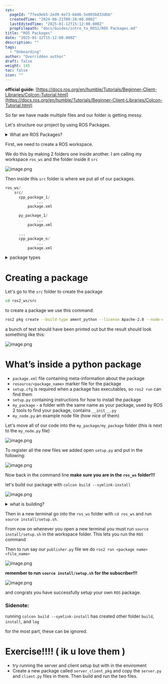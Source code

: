 ```yaml
---
sys:
  pageId: "7fea9eb5-2ed9-4e73-b6d6-5e093b833dbb"
  createdTime: "2024-08-21T00:28:00.000Z"
  lastEditedTime: "2025-01-12T15:12:00.000Z"
  propFilepath: "docs/Guides/intro_to_ROS2/ROS Packages.md"
title: "ROS Packages"
date: "2025-01-12T15:12:00.000Z"
description: ""
tags:
  - "Onboarding"
author: "Overridden author"
draft: false
weight: 145
toc: false
icon: ""
---
```


**official guide:** [https://docs.ros.org/en/humble/Tutorials/Beginner-Client-Libraries/Colcon-Tutorial.html](https://docs.ros.org/en/humble/Tutorials/Beginner-Client-Libraries/Colcon-Tutorial.html)

So far we have made multiple files and our folder is getting messy.

Let's structure our project by using ROS Packages.

<details>

<summary>What are ROS Packages?</summary>

ROS Packages are, as the name implies, packages of code that are highly sharable between ROS developers.

They consist of a folder, `package.xml` file, and source code

```python
      cpp_package_1/
		      ... imagine much code files here ..
          package.xml
```

</details>

First, we need to create a ROS workspace.

We do this by making 2 folders one inside another. I am calling my workspace `ros_ws` and the folder inside it `src`

![image.png](https://prod-files-secure.s3.us-west-2.amazonaws.com/d518164a-d88e-44d1-a4ee-3adb3bd8bce0/70706947-fd18-4537-a67b-e12946812d31/image.png?X-Amz-Algorithm=AWS4-HMAC-SHA256&X-Amz-Content-Sha256=UNSIGNED-PAYLOAD&X-Amz-Credential=ASIAZI2LB466RSG2LYGU%2F20250424%2Fus-west-2%2Fs3%2Faws4_request&X-Amz-Date=20250424T230821Z&X-Amz-Expires=3600&X-Amz-Security-Token=IQoJb3JpZ2luX2VjEIf%2F%2F%2F%2F%2F%2F%2F%2F%2F%2FwEaCXVzLXdlc3QtMiJHMEUCIQDQtWSov8wiiS3f4FSCwCN2iVj4tH1WT%2FX%2FMimM1fFk1QIgXdAaXgDeyPYMcgbRA4DTP%2FGfSxgeFnol%2F1eM3CySdg0q%2FwMIIBAAGgw2Mzc0MjMxODM4MDUiDJJy7gxRN%2BCtWTJF7SrcA1Hwr4xLU2hUdLbXQQ4K35nl2EpTIMWB2mFwdB6o7s5DkbgAR8LNHwRHEulJvdeMpCofTo8wFQ9hB6pPNtuoJE2ZJdFK%2BYpHElptoLQHL%2BLpjmVhYms1Z6VgYIYRq951vsmVLwmlXTcJ%2FgKJQ6YZjqrhi5ItrP2g7OeGXbf4RAig2Z6Q4Z1v%2BfEBzdR5lBjchndx7JiTrBE3RvRe8xvOL8gokokDp%2B5p8rk2DKp%2BgdZKSTm2BKmQByyvz3RxXETaY24ejsDwYy%2F%2BiWSK2jcC8m2NawuCJzOZZWn%2FBjeNcCBI5FnDM5qqygYbISKziEoFgo7A4lG2zDFc7zZeOrYLhGmDzNYFcddJ3lZVs1YJ%2F9A7PMAFZVjEm05Aoex66P1akII5f%2BgVngXC1FkTzxpHjkLjYZEiDb%2Bf9d93OY%2FDvskIOTKWyIy0nOaYpw%2BHDYmJIu%2B%2F3x6EY83CWz%2BEvZZx2lKzUm4MVeNLknQ5QRtarh9KEEODUoD7wam%2Fg1w1bkV7o71b33rP2IpCMZXUJX%2BhdGpXbM7jOrUqe7UvKbyiWu6IX9nNcHvzL%2Bz3UP29dFw43JFn6oeui3dxCrvEAZ5sww%2F3dVZtYJczleguvLZYxpSRQyWFLpTv2%2FbeE1YjMNX0qsAGOqUBFSOIDZfblDPo3y8fxDvY4vb8HZVGYk9zAEEZ4ptWRcEeOjDV0nKCOXHsBdEr%2BV%2BWAxQ%2FiqmeaIetDu58YciExnXRwh6XT5HmxUzxtQ0oNlJ0yUQfOEgRCZ8%2BZeh3EZ2KlVERySuQ14lU1hnNm9365g1%2BJkfyG1W356NGlglvikkpuvPte7290XeeIUI4Blx1z3qX3HNpe5TmSvH63SoHWovAeXcI&X-Amz-Signature=7b88ea6905e2147f7426004716d03aca39ceef5e5026e16c8da2c2fed0385b08&X-Amz-SignedHeaders=host&x-id=GetObject)

Then inside this `src` folder is where we put all of our packages.

```python
ros_ws/
    src/
      cpp_package_1/
		      ...
          package.xml

      py_package_1/
		      ...
          package.xml

      ...
      cpp_package_n/
		      ...
          package.xml

```

<details>

<summary>package types</summary>

packages can be either `C++` or python.

the intern file structure is different for each but for this guide we will stick to creating python packages

</details>

# Creating a package

Let's go to the `src` folder to create the package

```bash
cd ros2_ws/src
```

to create a package we use this command:

```bash
ros2 pkg create --build-type ament_python --license Apache-2.0 --node-name my_node my_package
```

a bunch of text should have been printed out but the result should look something like this:

![image.png](https://prod-files-secure.s3.us-west-2.amazonaws.com/d518164a-d88e-44d1-a4ee-3adb3bd8bce0/e6cf1e3f-8512-4a3e-b131-079f800bf3e8/image.png?X-Amz-Algorithm=AWS4-HMAC-SHA256&X-Amz-Content-Sha256=UNSIGNED-PAYLOAD&X-Amz-Credential=ASIAZI2LB466RSG2LYGU%2F20250424%2Fus-west-2%2Fs3%2Faws4_request&X-Amz-Date=20250424T230821Z&X-Amz-Expires=3600&X-Amz-Security-Token=IQoJb3JpZ2luX2VjEIf%2F%2F%2F%2F%2F%2F%2F%2F%2F%2FwEaCXVzLXdlc3QtMiJHMEUCIQDQtWSov8wiiS3f4FSCwCN2iVj4tH1WT%2FX%2FMimM1fFk1QIgXdAaXgDeyPYMcgbRA4DTP%2FGfSxgeFnol%2F1eM3CySdg0q%2FwMIIBAAGgw2Mzc0MjMxODM4MDUiDJJy7gxRN%2BCtWTJF7SrcA1Hwr4xLU2hUdLbXQQ4K35nl2EpTIMWB2mFwdB6o7s5DkbgAR8LNHwRHEulJvdeMpCofTo8wFQ9hB6pPNtuoJE2ZJdFK%2BYpHElptoLQHL%2BLpjmVhYms1Z6VgYIYRq951vsmVLwmlXTcJ%2FgKJQ6YZjqrhi5ItrP2g7OeGXbf4RAig2Z6Q4Z1v%2BfEBzdR5lBjchndx7JiTrBE3RvRe8xvOL8gokokDp%2B5p8rk2DKp%2BgdZKSTm2BKmQByyvz3RxXETaY24ejsDwYy%2F%2BiWSK2jcC8m2NawuCJzOZZWn%2FBjeNcCBI5FnDM5qqygYbISKziEoFgo7A4lG2zDFc7zZeOrYLhGmDzNYFcddJ3lZVs1YJ%2F9A7PMAFZVjEm05Aoex66P1akII5f%2BgVngXC1FkTzxpHjkLjYZEiDb%2Bf9d93OY%2FDvskIOTKWyIy0nOaYpw%2BHDYmJIu%2B%2F3x6EY83CWz%2BEvZZx2lKzUm4MVeNLknQ5QRtarh9KEEODUoD7wam%2Fg1w1bkV7o71b33rP2IpCMZXUJX%2BhdGpXbM7jOrUqe7UvKbyiWu6IX9nNcHvzL%2Bz3UP29dFw43JFn6oeui3dxCrvEAZ5sww%2F3dVZtYJczleguvLZYxpSRQyWFLpTv2%2FbeE1YjMNX0qsAGOqUBFSOIDZfblDPo3y8fxDvY4vb8HZVGYk9zAEEZ4ptWRcEeOjDV0nKCOXHsBdEr%2BV%2BWAxQ%2FiqmeaIetDu58YciExnXRwh6XT5HmxUzxtQ0oNlJ0yUQfOEgRCZ8%2BZeh3EZ2KlVERySuQ14lU1hnNm9365g1%2BJkfyG1W356NGlglvikkpuvPte7290XeeIUI4Blx1z3qX3HNpe5TmSvH63SoHWovAeXcI&X-Amz-Signature=53582daff2a4bb9ce63ad8630f97609439e9d04179764048d6e5dd9656b9e69e&X-Amz-SignedHeaders=host&x-id=GetObject)

# What’s inside a python package

- `package.xml` file containing meta-information about the package
- `resource/<package_name>` marker file for the package
- `setup.cfg` is required when a package has executables, so `ros2 run` can find them
- `setup.py` containing instructions for how to install the package
- `my_package` - a folder with the same name as your package, used by ROS 2 tools to find your package, contains `__init__.py`
- `my_node.py` an example node file (how nice of them)

Let's move all of our code into the `my_package/my_package` folder (this is next to the `my_node.py` file)

![image.png](https://prod-files-secure.s3.us-west-2.amazonaws.com/d518164a-d88e-44d1-a4ee-3adb3bd8bce0/9ce58f11-0da9-4d3e-b86d-506a9685d378/image.png?X-Amz-Algorithm=AWS4-HMAC-SHA256&X-Amz-Content-Sha256=UNSIGNED-PAYLOAD&X-Amz-Credential=ASIAZI2LB466RSG2LYGU%2F20250424%2Fus-west-2%2Fs3%2Faws4_request&X-Amz-Date=20250424T230822Z&X-Amz-Expires=3600&X-Amz-Security-Token=IQoJb3JpZ2luX2VjEIf%2F%2F%2F%2F%2F%2F%2F%2F%2F%2FwEaCXVzLXdlc3QtMiJHMEUCIQDQtWSov8wiiS3f4FSCwCN2iVj4tH1WT%2FX%2FMimM1fFk1QIgXdAaXgDeyPYMcgbRA4DTP%2FGfSxgeFnol%2F1eM3CySdg0q%2FwMIIBAAGgw2Mzc0MjMxODM4MDUiDJJy7gxRN%2BCtWTJF7SrcA1Hwr4xLU2hUdLbXQQ4K35nl2EpTIMWB2mFwdB6o7s5DkbgAR8LNHwRHEulJvdeMpCofTo8wFQ9hB6pPNtuoJE2ZJdFK%2BYpHElptoLQHL%2BLpjmVhYms1Z6VgYIYRq951vsmVLwmlXTcJ%2FgKJQ6YZjqrhi5ItrP2g7OeGXbf4RAig2Z6Q4Z1v%2BfEBzdR5lBjchndx7JiTrBE3RvRe8xvOL8gokokDp%2B5p8rk2DKp%2BgdZKSTm2BKmQByyvz3RxXETaY24ejsDwYy%2F%2BiWSK2jcC8m2NawuCJzOZZWn%2FBjeNcCBI5FnDM5qqygYbISKziEoFgo7A4lG2zDFc7zZeOrYLhGmDzNYFcddJ3lZVs1YJ%2F9A7PMAFZVjEm05Aoex66P1akII5f%2BgVngXC1FkTzxpHjkLjYZEiDb%2Bf9d93OY%2FDvskIOTKWyIy0nOaYpw%2BHDYmJIu%2B%2F3x6EY83CWz%2BEvZZx2lKzUm4MVeNLknQ5QRtarh9KEEODUoD7wam%2Fg1w1bkV7o71b33rP2IpCMZXUJX%2BhdGpXbM7jOrUqe7UvKbyiWu6IX9nNcHvzL%2Bz3UP29dFw43JFn6oeui3dxCrvEAZ5sww%2F3dVZtYJczleguvLZYxpSRQyWFLpTv2%2FbeE1YjMNX0qsAGOqUBFSOIDZfblDPo3y8fxDvY4vb8HZVGYk9zAEEZ4ptWRcEeOjDV0nKCOXHsBdEr%2BV%2BWAxQ%2FiqmeaIetDu58YciExnXRwh6XT5HmxUzxtQ0oNlJ0yUQfOEgRCZ8%2BZeh3EZ2KlVERySuQ14lU1hnNm9365g1%2BJkfyG1W356NGlglvikkpuvPte7290XeeIUI4Blx1z3qX3HNpe5TmSvH63SoHWovAeXcI&X-Amz-Signature=5297f9db7a900864884cf6864688b292fb9532a7b3b8df814000f6928394a4ff&X-Amz-SignedHeaders=host&x-id=GetObject)

To register all the new files we added open `setup.py` and put in the following:

![image.png](https://prod-files-secure.s3.us-west-2.amazonaws.com/d518164a-d88e-44d1-a4ee-3adb3bd8bce0/1cd7c262-4cae-4496-9d75-c178537d24a2/image.png?X-Amz-Algorithm=AWS4-HMAC-SHA256&X-Amz-Content-Sha256=UNSIGNED-PAYLOAD&X-Amz-Credential=ASIAZI2LB466RSG2LYGU%2F20250424%2Fus-west-2%2Fs3%2Faws4_request&X-Amz-Date=20250424T230821Z&X-Amz-Expires=3600&X-Amz-Security-Token=IQoJb3JpZ2luX2VjEIf%2F%2F%2F%2F%2F%2F%2F%2F%2F%2FwEaCXVzLXdlc3QtMiJHMEUCIQDQtWSov8wiiS3f4FSCwCN2iVj4tH1WT%2FX%2FMimM1fFk1QIgXdAaXgDeyPYMcgbRA4DTP%2FGfSxgeFnol%2F1eM3CySdg0q%2FwMIIBAAGgw2Mzc0MjMxODM4MDUiDJJy7gxRN%2BCtWTJF7SrcA1Hwr4xLU2hUdLbXQQ4K35nl2EpTIMWB2mFwdB6o7s5DkbgAR8LNHwRHEulJvdeMpCofTo8wFQ9hB6pPNtuoJE2ZJdFK%2BYpHElptoLQHL%2BLpjmVhYms1Z6VgYIYRq951vsmVLwmlXTcJ%2FgKJQ6YZjqrhi5ItrP2g7OeGXbf4RAig2Z6Q4Z1v%2BfEBzdR5lBjchndx7JiTrBE3RvRe8xvOL8gokokDp%2B5p8rk2DKp%2BgdZKSTm2BKmQByyvz3RxXETaY24ejsDwYy%2F%2BiWSK2jcC8m2NawuCJzOZZWn%2FBjeNcCBI5FnDM5qqygYbISKziEoFgo7A4lG2zDFc7zZeOrYLhGmDzNYFcddJ3lZVs1YJ%2F9A7PMAFZVjEm05Aoex66P1akII5f%2BgVngXC1FkTzxpHjkLjYZEiDb%2Bf9d93OY%2FDvskIOTKWyIy0nOaYpw%2BHDYmJIu%2B%2F3x6EY83CWz%2BEvZZx2lKzUm4MVeNLknQ5QRtarh9KEEODUoD7wam%2Fg1w1bkV7o71b33rP2IpCMZXUJX%2BhdGpXbM7jOrUqe7UvKbyiWu6IX9nNcHvzL%2Bz3UP29dFw43JFn6oeui3dxCrvEAZ5sww%2F3dVZtYJczleguvLZYxpSRQyWFLpTv2%2FbeE1YjMNX0qsAGOqUBFSOIDZfblDPo3y8fxDvY4vb8HZVGYk9zAEEZ4ptWRcEeOjDV0nKCOXHsBdEr%2BV%2BWAxQ%2FiqmeaIetDu58YciExnXRwh6XT5HmxUzxtQ0oNlJ0yUQfOEgRCZ8%2BZeh3EZ2KlVERySuQ14lU1hnNm9365g1%2BJkfyG1W356NGlglvikkpuvPte7290XeeIUI4Blx1z3qX3HNpe5TmSvH63SoHWovAeXcI&X-Amz-Signature=2ced004aa168ca9bd833a68d2ffdc9596b39728364fba30752c021dcad55fb13&X-Amz-SignedHeaders=host&x-id=GetObject)

Now back in the command line **make sure you are in the** **`ros_ws`** **folder!!!**

let's build our package with `colcon build --symlink-install`

![image.png](https://prod-files-secure.s3.us-west-2.amazonaws.com/d518164a-d88e-44d1-a4ee-3adb3bd8bce0/2f2a0d27-b173-48fd-b189-5f5c0ce65619/image.png?X-Amz-Algorithm=AWS4-HMAC-SHA256&X-Amz-Content-Sha256=UNSIGNED-PAYLOAD&X-Amz-Credential=ASIAZI2LB466RSG2LYGU%2F20250424%2Fus-west-2%2Fs3%2Faws4_request&X-Amz-Date=20250424T230821Z&X-Amz-Expires=3600&X-Amz-Security-Token=IQoJb3JpZ2luX2VjEIf%2F%2F%2F%2F%2F%2F%2F%2F%2F%2FwEaCXVzLXdlc3QtMiJHMEUCIQDQtWSov8wiiS3f4FSCwCN2iVj4tH1WT%2FX%2FMimM1fFk1QIgXdAaXgDeyPYMcgbRA4DTP%2FGfSxgeFnol%2F1eM3CySdg0q%2FwMIIBAAGgw2Mzc0MjMxODM4MDUiDJJy7gxRN%2BCtWTJF7SrcA1Hwr4xLU2hUdLbXQQ4K35nl2EpTIMWB2mFwdB6o7s5DkbgAR8LNHwRHEulJvdeMpCofTo8wFQ9hB6pPNtuoJE2ZJdFK%2BYpHElptoLQHL%2BLpjmVhYms1Z6VgYIYRq951vsmVLwmlXTcJ%2FgKJQ6YZjqrhi5ItrP2g7OeGXbf4RAig2Z6Q4Z1v%2BfEBzdR5lBjchndx7JiTrBE3RvRe8xvOL8gokokDp%2B5p8rk2DKp%2BgdZKSTm2BKmQByyvz3RxXETaY24ejsDwYy%2F%2BiWSK2jcC8m2NawuCJzOZZWn%2FBjeNcCBI5FnDM5qqygYbISKziEoFgo7A4lG2zDFc7zZeOrYLhGmDzNYFcddJ3lZVs1YJ%2F9A7PMAFZVjEm05Aoex66P1akII5f%2BgVngXC1FkTzxpHjkLjYZEiDb%2Bf9d93OY%2FDvskIOTKWyIy0nOaYpw%2BHDYmJIu%2B%2F3x6EY83CWz%2BEvZZx2lKzUm4MVeNLknQ5QRtarh9KEEODUoD7wam%2Fg1w1bkV7o71b33rP2IpCMZXUJX%2BhdGpXbM7jOrUqe7UvKbyiWu6IX9nNcHvzL%2Bz3UP29dFw43JFn6oeui3dxCrvEAZ5sww%2F3dVZtYJczleguvLZYxpSRQyWFLpTv2%2FbeE1YjMNX0qsAGOqUBFSOIDZfblDPo3y8fxDvY4vb8HZVGYk9zAEEZ4ptWRcEeOjDV0nKCOXHsBdEr%2BV%2BWAxQ%2FiqmeaIetDu58YciExnXRwh6XT5HmxUzxtQ0oNlJ0yUQfOEgRCZ8%2BZeh3EZ2KlVERySuQ14lU1hnNm9365g1%2BJkfyG1W356NGlglvikkpuvPte7290XeeIUI4Blx1z3qX3HNpe5TmSvH63SoHWovAeXcI&X-Amz-Signature=9b2e44715e9f10bbaf14db196a9b423d8636adb23a7bddcbad5e1c8f129637ec&X-Amz-SignedHeaders=host&x-id=GetObject)

<details>

<summary>what is building?</summary>

if you are a CS major at Rose-Hulman you will learn the answer to this in CSSE132

but TLDR; is it combines all the code files into one program that can be run easily 

</details>

Then in a new terminal go into the `ros_ws` folder with `cd ros_ws` and run `source install/setup.sh`. 

From now on whenever you open a new terminal you must run `source install/setup.sh` in the workspace folder. This lets you run the `ROS` command

Then to run say our `publisher.py` file we do `ros2 run <package name> <file_name>`

![image.png](https://prod-files-secure.s3.us-west-2.amazonaws.com/d518164a-d88e-44d1-a4ee-3adb3bd8bce0/4f4b1219-3a44-4632-aa0a-ce3471699f59/image.png?X-Amz-Algorithm=AWS4-HMAC-SHA256&X-Amz-Content-Sha256=UNSIGNED-PAYLOAD&X-Amz-Credential=ASIAZI2LB466RSG2LYGU%2F20250424%2Fus-west-2%2Fs3%2Faws4_request&X-Amz-Date=20250424T230822Z&X-Amz-Expires=3600&X-Amz-Security-Token=IQoJb3JpZ2luX2VjEIf%2F%2F%2F%2F%2F%2F%2F%2F%2F%2FwEaCXVzLXdlc3QtMiJHMEUCIQDQtWSov8wiiS3f4FSCwCN2iVj4tH1WT%2FX%2FMimM1fFk1QIgXdAaXgDeyPYMcgbRA4DTP%2FGfSxgeFnol%2F1eM3CySdg0q%2FwMIIBAAGgw2Mzc0MjMxODM4MDUiDJJy7gxRN%2BCtWTJF7SrcA1Hwr4xLU2hUdLbXQQ4K35nl2EpTIMWB2mFwdB6o7s5DkbgAR8LNHwRHEulJvdeMpCofTo8wFQ9hB6pPNtuoJE2ZJdFK%2BYpHElptoLQHL%2BLpjmVhYms1Z6VgYIYRq951vsmVLwmlXTcJ%2FgKJQ6YZjqrhi5ItrP2g7OeGXbf4RAig2Z6Q4Z1v%2BfEBzdR5lBjchndx7JiTrBE3RvRe8xvOL8gokokDp%2B5p8rk2DKp%2BgdZKSTm2BKmQByyvz3RxXETaY24ejsDwYy%2F%2BiWSK2jcC8m2NawuCJzOZZWn%2FBjeNcCBI5FnDM5qqygYbISKziEoFgo7A4lG2zDFc7zZeOrYLhGmDzNYFcddJ3lZVs1YJ%2F9A7PMAFZVjEm05Aoex66P1akII5f%2BgVngXC1FkTzxpHjkLjYZEiDb%2Bf9d93OY%2FDvskIOTKWyIy0nOaYpw%2BHDYmJIu%2B%2F3x6EY83CWz%2BEvZZx2lKzUm4MVeNLknQ5QRtarh9KEEODUoD7wam%2Fg1w1bkV7o71b33rP2IpCMZXUJX%2BhdGpXbM7jOrUqe7UvKbyiWu6IX9nNcHvzL%2Bz3UP29dFw43JFn6oeui3dxCrvEAZ5sww%2F3dVZtYJczleguvLZYxpSRQyWFLpTv2%2FbeE1YjMNX0qsAGOqUBFSOIDZfblDPo3y8fxDvY4vb8HZVGYk9zAEEZ4ptWRcEeOjDV0nKCOXHsBdEr%2BV%2BWAxQ%2FiqmeaIetDu58YciExnXRwh6XT5HmxUzxtQ0oNlJ0yUQfOEgRCZ8%2BZeh3EZ2KlVERySuQ14lU1hnNm9365g1%2BJkfyG1W356NGlglvikkpuvPte7290XeeIUI4Blx1z3qX3HNpe5TmSvH63SoHWovAeXcI&X-Amz-Signature=76173b5b678bdef5ebf33534aeec25264b669cbdcd8b326575921ad4b0f6f931&X-Amz-SignedHeaders=host&x-id=GetObject)

**remember to run** **`source install/setup.sh`** **for the subscriber!!!**

![image.png](https://prod-files-secure.s3.us-west-2.amazonaws.com/d518164a-d88e-44d1-a4ee-3adb3bd8bce0/02121119-dad4-49ec-8356-c956108b4243/image.png?X-Amz-Algorithm=AWS4-HMAC-SHA256&X-Amz-Content-Sha256=UNSIGNED-PAYLOAD&X-Amz-Credential=ASIAZI2LB466RSG2LYGU%2F20250424%2Fus-west-2%2Fs3%2Faws4_request&X-Amz-Date=20250424T230822Z&X-Amz-Expires=3600&X-Amz-Security-Token=IQoJb3JpZ2luX2VjEIf%2F%2F%2F%2F%2F%2F%2F%2F%2F%2FwEaCXVzLXdlc3QtMiJHMEUCIQDQtWSov8wiiS3f4FSCwCN2iVj4tH1WT%2FX%2FMimM1fFk1QIgXdAaXgDeyPYMcgbRA4DTP%2FGfSxgeFnol%2F1eM3CySdg0q%2FwMIIBAAGgw2Mzc0MjMxODM4MDUiDJJy7gxRN%2BCtWTJF7SrcA1Hwr4xLU2hUdLbXQQ4K35nl2EpTIMWB2mFwdB6o7s5DkbgAR8LNHwRHEulJvdeMpCofTo8wFQ9hB6pPNtuoJE2ZJdFK%2BYpHElptoLQHL%2BLpjmVhYms1Z6VgYIYRq951vsmVLwmlXTcJ%2FgKJQ6YZjqrhi5ItrP2g7OeGXbf4RAig2Z6Q4Z1v%2BfEBzdR5lBjchndx7JiTrBE3RvRe8xvOL8gokokDp%2B5p8rk2DKp%2BgdZKSTm2BKmQByyvz3RxXETaY24ejsDwYy%2F%2BiWSK2jcC8m2NawuCJzOZZWn%2FBjeNcCBI5FnDM5qqygYbISKziEoFgo7A4lG2zDFc7zZeOrYLhGmDzNYFcddJ3lZVs1YJ%2F9A7PMAFZVjEm05Aoex66P1akII5f%2BgVngXC1FkTzxpHjkLjYZEiDb%2Bf9d93OY%2FDvskIOTKWyIy0nOaYpw%2BHDYmJIu%2B%2F3x6EY83CWz%2BEvZZx2lKzUm4MVeNLknQ5QRtarh9KEEODUoD7wam%2Fg1w1bkV7o71b33rP2IpCMZXUJX%2BhdGpXbM7jOrUqe7UvKbyiWu6IX9nNcHvzL%2Bz3UP29dFw43JFn6oeui3dxCrvEAZ5sww%2F3dVZtYJczleguvLZYxpSRQyWFLpTv2%2FbeE1YjMNX0qsAGOqUBFSOIDZfblDPo3y8fxDvY4vb8HZVGYk9zAEEZ4ptWRcEeOjDV0nKCOXHsBdEr%2BV%2BWAxQ%2FiqmeaIetDu58YciExnXRwh6XT5HmxUzxtQ0oNlJ0yUQfOEgRCZ8%2BZeh3EZ2KlVERySuQ14lU1hnNm9365g1%2BJkfyG1W356NGlglvikkpuvPte7290XeeIUI4Blx1z3qX3HNpe5TmSvH63SoHWovAeXcI&X-Amz-Signature=344c12ea02838bb30fddbbd88d5fe9bd4a301c1c5534ad3280d804db4419aac2&X-Amz-SignedHeaders=host&x-id=GetObject)

and congrats you have successfully setup your own `ROS` package.

### Sidenote:

running `colcon build --symlink-install` has created other folder `build`, `install`, and `log`

for the most part, these can be ignored.

# Exercise!!!! ( ik u love them )

- try running the server and client setup but with in the enviroment
- Create a new package called `server_client_pkg` and copy the `server.py` and `client.py` files in there. Then build and run the two files.
